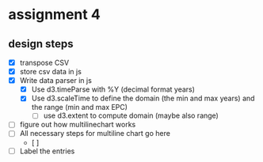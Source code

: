 # assignment 4
## design steps
- [x] transpose CSV
- [x] store csv data in js
- [x] Write data parser in js
    - [x] Use d3.timeParse with %Y (decimal format years)
    - [x] Use d3.scaleTime to define the domain (the min and max years) and the range (min and max EPC)
        - [ ] use d3.extent to compute domain (maybe also range)
- [ ] figure out how multilinechart works
- [ ] All necessary steps for multiline chart go here
    - [ ]
- [ ] Label the entries